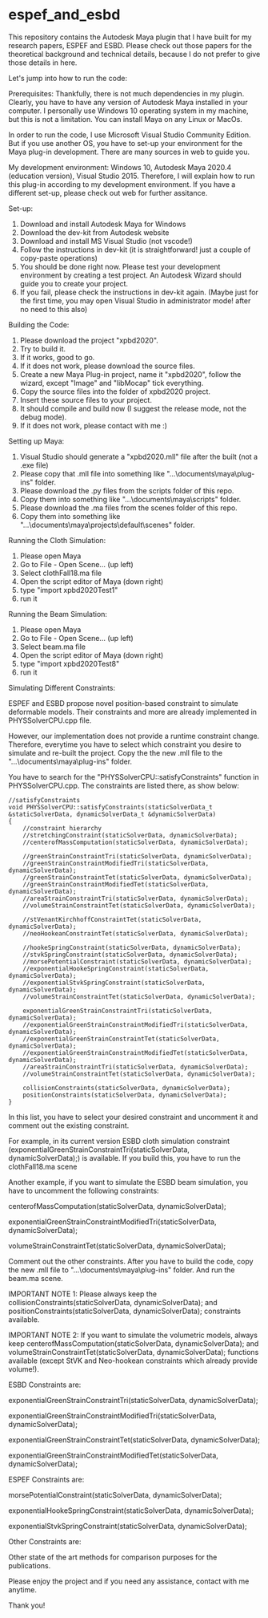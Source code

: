 # espef_and_esbd
This repository contains the Autodesk Maya plugin that I have built for my research papers, ESPEF and ESBD. Please check out those papers for the theoretical background and technical details, because I do not prefer to give those details in here.

Let's jump into how to run the code:

Prerequisites:
Thankfully, there is not much dependencies in my plugin. Clearly, you have to have any version of Autodesk Maya installed in your computer. I personally use Windows 10 operating system in my machine, but this is not a limitation. You can install Maya on any Linux or MacOs.

In order to run the code, I use Microsoft Visual Studio Community Edition. But if you use another OS, you have to set-up your environment for the Maya plug-in development. There are many sources in web to guide you.

My development environment: Windows 10, Autodesk Maya 2020.4 (education version), Visual Studio 2015. Therefore, I will explain how to run this plug-in according to my development environment. If you have a different set-up, please check out web for further assitance.

Set-up:
1) Download and install Autodesk Maya for Windows
2) Download the dev-kit from Autodesk website
3) Download and install MS Visual Studio (not vscode!)
4) Follow the instructions in dev-kit (it is straightforward! just a couple of copy-paste operations)
5) You should be done right now. Please test your development environment by creating a test project. An Autodesk Wizard should guide you to create your project.
6) If you fail, please check the instructions in dev-kit again. (Maybe just for the first time, you may open Visual Studio in administrator mode! after no need to this also)

Building the Code:
1) Please download the project "xpbd2020".
2) Try to build it.
3) If it works, good to go.
4) If it does not work, please download the source files.
5) Create a new Maya Plug-in project, name it "xpbd2020", follow the wizard, except "Image" and "libMocap" tick everything.
6) Copy the source files into the folder of xpbd2020 project.
7) Insert these source files to your project.
8) It should compile and build now (I suggest the release mode, not the debug mode).
9) If it does not work, please contact with me :)

Setting up Maya:
1) Visual Studio should generate a "xpbd2020.mll" file after the built (not a .exe file)
2) Please copy that .mll file into something like "...\documents\maya\plug-ins" folder.
3) Please download the .py files from the scripts folder of this repo.
4) Copy them into something like "...\documents\maya\scripts" folder.
5) Please download the .ma files from the scenes folder of this repo.
6) Copy them into something like "...\documents\maya\projects\default\scenes" folder.

Running the Cloth Simulation:
1) Please open Maya
2) Go to File - Open Scene... (up left)
3) Select clothFall18.ma file
4) Open the script editor of Maya (down right)
5) type "import xpbd2020Test1"
6) run it

Running the Beam Simulation:
1) Please open Maya
2) Go to File - Open Scene... (up left)
3) Select beam.ma file
4) Open the script editor of Maya (down right)
5) type "import xpbd2020Test8"
6) run it

Simulating Different Constraints:

ESPEF and ESBD propose novel position-based constraint to simulate deformable models. Their constraints and more are already implemented in PHYSSolverCPU.cpp file. 

However, our implementation does not provide a runtime constraint change. Therefore, everytime you have to select which constraint you desire to simulate and re-built the project. Copy the the new .mll file to the "...\documents\maya\plug-ins" folder.

You have to search for the "PHYSSolverCPU::satisfyConstraints" function in PHYSSolverCPU.cpp. The constraints are listed there, as show below:


	//satisfyConstraints
	void PHYSSolverCPU::satisfyConstraints(staticSolverData_t &staticSolverData, dynamicSolverData_t &dynamicSolverData)
	{	
	 	//constraint hierarchy 
		//stretchingConstraint(staticSolverData, dynamicSolverData);
		//centerofMassComputation(staticSolverData, dynamicSolverData);
	
		//greenStrainConstraintTri(staticSolverData, dynamicSolverData);
		//greenStrainConstraintModifiedTri(staticSolverData, dynamicSolverData);
		//greenStrainConstraintTet(staticSolverData, dynamicSolverData);
		//greenStrainConstraintModifiedTet(staticSolverData, dynamicSolverData);
		//areaStrainConstraintTri(staticSolverData, dynamicSolverData);
		//volumeStrainConstraintTet(staticSolverData, dynamicSolverData);
	
		//stVenantKirchhoffConstraintTet(staticSolverData, dynamicSolverData);
		//neoHookeanConstraintTet(staticSolverData, dynamicSolverData);
	
		//hookeSpringConstraint(staticSolverData, dynamicSolverData);
		//stvkSpringConstraint(staticSolverData, dynamicSolverData);
		//morsePotentialConstraint(staticSolverData, dynamicSolverData);
		//exponentialHookeSpringConstraint(staticSolverData, dynamicSolverData);
		//exponentialStvkSpringConstraint(staticSolverData, dynamicSolverData);
		//volumeStrainConstraintTet(staticSolverData, dynamicSolverData);
	
		exponentialGreenStrainConstraintTri(staticSolverData, dynamicSolverData);
		//exponentialGreenStrainConstraintModifiedTri(staticSolverData, dynamicSolverData);
		//exponentialGreenStrainConstraintTet(staticSolverData, dynamicSolverData);
		//exponentialGreenStrainConstraintModifiedTet(staticSolverData, dynamicSolverData);
		//areaStrainConstraintTri(staticSolverData, dynamicSolverData);
		//volumeStrainConstraintTet(staticSolverData, dynamicSolverData);
		
		collisionConstraints(staticSolverData, dynamicSolverData);
		positionConstraints(staticSolverData, dynamicSolverData); 
	}

In this list, you have to select your desired constraint and uncomment it and comment out the existing constraint.

For example, in its current version ESBD cloth simulation constraint (exponentialGreenStrainConstraintTri(staticSolverData, dynamicSolverData);) is available. If you build this, you have to run the clothFall18.ma scene

Another example, if you want to simulate the ESBD beam simulation, you have to uncomment the following constraints:

centerofMassComputation(staticSolverData, dynamicSolverData);

exponentialGreenStrainConstraintModifiedTri(staticSolverData, dynamicSolverData);

volumeStrainConstraintTet(staticSolverData, dynamicSolverData);

Comment out the other constraints. After you have to build the code, copy the new .mll file to "...\documents\maya\plug-ins" folder. And run the beam.ma scene.

IMPORTANT NOTE 1: Please always keep the collisionConstraints(staticSolverData, dynamicSolverData); and positionConstraints(staticSolverData, dynamicSolverData); constraints available.

IMPORTANT NOTE 2: If you want to simulate the volumetric models, always keep centerofMassComputation(staticSolverData, dynamicSolverData); and volumeStrainConstraintTet(staticSolverData, dynamicSolverData); functions available (except StVK and Neo-hookean constraints which already provide volume!).

ESBD Constraints are:

exponentialGreenStrainConstraintTri(staticSolverData, dynamicSolverData);

exponentialGreenStrainConstraintModifiedTri(staticSolverData, dynamicSolverData);

exponentialGreenStrainConstraintTet(staticSolverData, dynamicSolverData);

exponentialGreenStrainConstraintModifiedTet(staticSolverData, dynamicSolverData);

ESPEF Constraints are:

morsePotentialConstraint(staticSolverData, dynamicSolverData);

exponentialHookeSpringConstraint(staticSolverData, dynamicSolverData);

exponentialStvkSpringConstraint(staticSolverData, dynamicSolverData);

Other Constraints are:

Other state of the art methods for comparison purposes for the publications.

Please enjoy the project and if you need any assistance, contact with me anytime.

Thank you!
